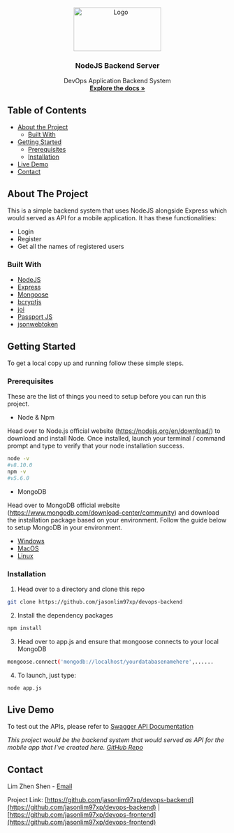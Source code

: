 <!-- PROJECT LOGO -->
<br />
<p align="center">
  <a href="https://github.com/jasonlim97xp/devops-backend">
    <img src="https://upload.wikimedia.org/wikipedia/commons/d/d9/Node.js_logo.svg" alt="Logo" width="200" height="100">
  </a>

  <h3 align="center">NodeJS Backend Server</h3>

  <p align="center">
    DevOps Application Backend System
    <br />
    <a href="https://github.com/jasonlim97xp/devops-backend"><strong>Explore the docs »</strong></a>
  </p>
</p>



<!-- TABLE OF CONTENTS -->
## Table of Contents

* [About the Project](#about-the-project)
  * [Built With](#built-with)
* [Getting Started](#getting-started)
  * [Prerequisites](#prerequisites)
  * [Installation](#installation)
* [Live Demo](#live-demo)
* [Contact](#contact)



<!-- ABOUT THE PROJECT -->
## About The Project

This is a simple backend system that uses NodeJS alongside Express which would served as API for a mobile application. It has these functionalities:
- Login
- Register
- Get all the names of registered users

### Built With

* [NodeJS](https://nodejs.org/en/)
* [Express](https://expressjs.com/)
* [Mongoose](https://github.com/Automattic/mongoose)
* [bcryptjs](https://github.com/dcodeIO/bcrypt.js#readme)
* [joi](https://github.com/hapijs/joi)
* [Passport JS](http://www.passportjs.org/)
* [jsonwebtoken](https://github.com/auth0/node-jsonwebtoken#readme)



<!-- GETTING STARTED -->
## Getting Started

To get a local copy up and running follow these simple steps.

### Prerequisites

These are the list of things you need to setup before you can run this project.
* Node & Npm

Head over to Node.js official website (https://nodejs.org/en/download/) to download and install Node. 
Once installed, launch your terminal / command prompt and type to verify that your node installation success.

```sh
node -v   
#v8.10.0
npm -v
#v5.6.0
```

* MongoDB

Head over to MongoDB official website (https://www.mongodb.com/download-center/community) and download the installation package based on your environment. 
Follow the guide below to setup MongoDB in your environment.
* [Windows](https://docs.mongodb.com/manual/tutorial/install-mongodb-on-windows/)
* [MacOS](https://docs.mongodb.com/manual/tutorial/install-mongodb-on-os-x/)
* [Linux](https://docs.mongodb.com/manual/administration/install-on-linux/)

### Installation
 
1. Head over to a directory and clone this repo
```sh
git clone https://github.com/jasonlim97xp/devops-backend
```
2. Install the dependency packages
```sh
npm install
```
3. Head over to app.js and ensure that mongoose connects to your local MongoDB
```sh
mongoose.connect('mongodb://localhost/yourdatabasenamehere',......
```
4. To launch, just type:
```sh
node app.js
```


<!-- USAGE EXAMPLES -->
## Live Demo

To test out the APIs, please refer to [Swagger API Documentation](http://ec2-18-219-240-129.us-east-2.compute.amazonaws.com:3000/api-docs/) 

_This project would be the backend system that would served as API for the mobile app that I've created here. [GitHub Repo](https://github.com/jasonlim97xp/devops-frontend)_


<!-- CONTACT -->
## Contact

Lim Zhen Shen - [Email](zhenshen.lim@digi.com.my)

Project Link: 
[https://github.com/jasonlim97xp/devops-backend](https://github.com/jasonlim97xp/devops-backend) |[https://github.com/jasonlim97xp/devops-frontend](https://github.com/jasonlim97xp/devops-frontend)
